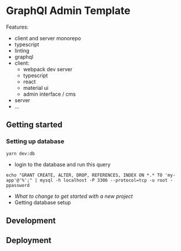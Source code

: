 # GraphQl Admin Template

Features:

- client and server monorepo
- typescript
- linting
- graphql
- client:
  - webpack dev server
  - typescript
  - react
  - material ui
  - admin interface / cms
- server
- ...

## Getting started

### Setting up database

```
yarn dev:db
```

- login to the database and run this query

```
echo "GRANT CREATE, ALTER, DROP, REFERENCES, INDEX ON *.* TO 'my-app'@'%';" | mysql -h localhost -P 3306 --protocol=tcp -u root -ppassword
```

- _What to change to get started with a new project_
- Getting database setup

## Development

## Deployment
